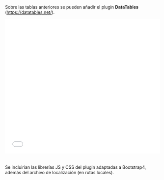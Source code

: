 Sobre las tablas anteriores se pueden añadir el plugin **DataTables** (https://datatables.net/).

<div class="ndpl-component__container" style="margin-bottom:20px;">
<div class="ndpl-component__sample ndpl-c-border" style="padding-bottom:16px; border-radius: 6px 6px 6px 6px !important;">
<iframe src="./components/tables/02-datatables/iframe.html" frameborder="0" scrolling="no" width="100%" height="440"></iframe>
</div>
</div>  


Se incluirían las librerías JS y CSS del plugin adaptadas a Bootstrap4, además del archivo de localización (en rutas locales).
